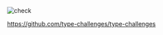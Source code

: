 ![check](https://github.com/yszk0123/type-challenges/actions/workflows/main.yml/badge.svg)

https://github.com/type-challenges/type-challenges
